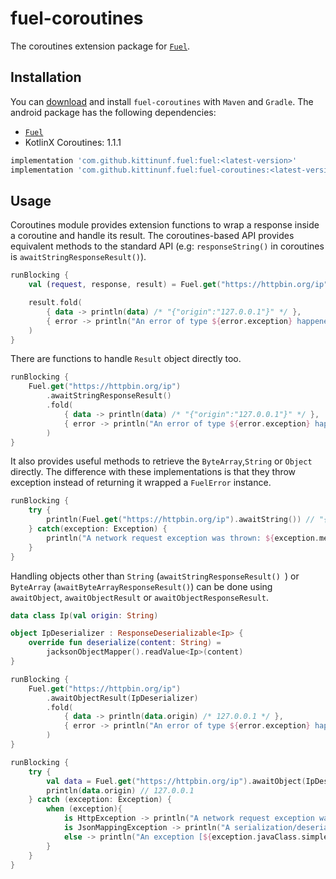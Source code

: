 # fuel-coroutines
The coroutines extension package for [`Fuel`](../README.md).

## Installation

You can [download](https://bintray.com/kittinunf/maven/Fuel-Android/_latestVersion) and install `fuel-coroutines` with `Maven` and `Gradle`. The android package has the following dependencies:
* [`Fuel`](../fuel/README.md)
* KotlinX Coroutines: 1.1.1

```groovy
implementation 'com.github.kittinunf.fuel:fuel:<latest-version>'
implementation 'com.github.kittinunf.fuel:fuel-coroutines:<latest-version>'
```

## Usage

Coroutines module provides extension functions to wrap a response inside a coroutine and handle its result. The coroutines-based API provides equivalent methods to the standard API (e.g: `responseString()` in coroutines is `awaitStringResponseResult()`).

```kotlin
runBlocking {
    val (request, response, result) = Fuel.get("https://httpbin.org/ip").awaitStringResponseResult()

    result.fold(
        { data -> println(data) /* "{"origin":"127.0.0.1"}" */ },
        { error -> println("An error of type ${error.exception} happened: ${error.message}") }
    )
}
```

There are functions to handle `Result` object directly too.

```kotlin
runBlocking {
    Fuel.get("https://httpbin.org/ip")
        .awaitStringResponseResult()
        .fold(
            { data -> println(data) /* "{"origin":"127.0.0.1"}" */ },
            { error -> println("An error of type ${error.exception} happened: ${error.message}") }
        )
}
```

It also provides useful methods to retrieve the `ByteArray`,`String` or `Object` directly. The difference with these implementations is that they throw exception instead of returning it wrapped a `FuelError` instance.

```kotlin
runBlocking {
    try {
        println(Fuel.get("https://httpbin.org/ip").awaitString()) // "{"origin":"127.0.0.1"}"
    } catch(exception: Exception) {
        println("A network request exception was thrown: ${exception.message}")
    }
}
```

Handling objects other than `String` (`awaitStringResponseResult() `) or `ByteArray` (`awaitByteArrayResponseResult()`) can be done using `awaitObject`, `awaitObjectResult` or `awaitObjectResponseResult`.

```kotlin
data class Ip(val origin: String)

object IpDeserializer : ResponseDeserializable<Ip> {
    override fun deserialize(content: String) =
        jacksonObjectMapper().readValue<Ip>(content)
}
```

```kotlin
runBlocking {
    Fuel.get("https://httpbin.org/ip")
        .awaitObjectResult(IpDeserializer)
        .fold(
            { data -> println(data.origin) /* 127.0.0.1 */ },
            { error -> println("An error of type ${error.exception} happened: ${error.message}") }
        )
}
```

```kotlin
runBlocking {
    try {
        val data = Fuel.get("https://httpbin.org/ip").awaitObject(IpDeserializer)
        println(data.origin) // 127.0.0.1
    } catch (exception: Exception) {
        when (exception){
            is HttpException -> println("A network request exception was thrown: ${exception.message}")
            is JsonMappingException -> println("A serialization/deserialization exception was thrown: ${exception.message}")
            else -> println("An exception [${exception.javaClass.simpleName}\"] was thrown")
        }
    }
}
```
